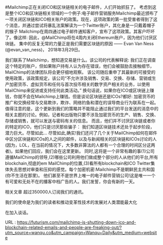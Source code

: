 #Mailchimp正在关闭ICO和区块链相关的电子邮件，人们开始抓狂了。
考虑到这是整个ICO和区块链相关领域的一个例子:电子邮件营销服务Mailchimp最近颁布了一项关闭区块链和ICO相关账户的政策。现在，这项政策的第一批受害者得到了这个消息，并通过尝试将暴乱法案解读为一个Twitter账户，其化身是一只戴着帽子的猴子
 Mailchimp在周四通过电子邮件通知客户，宣布了这项政策。其客户吓坏了。像这样:
 因此，@MailChimp将在4周内关闭Ethereum账户，因为他们讨厌区块链。
 集中的反复无常的力量正是我们需要区块链的原因
 —— Evan Van Ness (@evan_van_ness)， 2018年3月29日。 

  
 我们联系了Mailchimp，想知道交易是什么。该公司的代表解释说:
 我们正在调查这个特定的账户，但如果账户持有人认为存在错误，他们会被鼓励去接触细节，MailChimp的法律团队将会更仔细地观察。
 该公司随后重申了其最新的可接受的使用政策，该政策规定，该公司“不允许涉及销售、交易、交换、存储、营销或生产加密货币、虚拟货币和任何与首次投币相关的数字资产相关的业务，以使用MailChimp来促进或支持任何此类活动。” 
 换句话说，如果你在ICO或区块链上赚钱，你就不会在Mailchimp上赚钱。但是谈论区块链还是ICOs?都好:
 加密货币的推广和交换经常与交易欺诈，欺诈、网络钓鱼和潜在的误导商业行为联系在一起。值得注意的是，这个更新到我们的策略并不能阻止通过我们的平台发送的消息中的相关主题的讨论。例如，记者和出版物只要不涉及加密货币的生产、销售、交换、存储或销售，就可以发送与密码有关的信息。 
 而且，他们并不讨厌区块链或者你的特定的ICO，他们只是讨厌那些骗子：
 我们知道区块链技术还处于起步阶段，潜力巨大。尽管如此…
 尽管如此,确实!我们还问了几个关于MailChimp如何在邮件中区分区块链和ICOs的人之间的邮件，以及与新闻相关的区块链和ICOs讨论的人(因为，LOL，在当前的情况下，大多数非算法的人都有一个合理的时间区分这两者)。如果他们回应，我们会在这里更新。
 同时,这将是一个非常有趣的事(1)公司遵循MailChimp的领导,(2)哪些公司利用他们做成整个部分的人从他们的平台,所有blockchain,彻底的em MailChimp的位置,(3)看所有blockchain和ICO Twitter集体失去思想对审查和压抑的感觉。每个加密机密:Mailchimp不是朝鲜民主共和国(你不生活在那里)。 
 他们甚至不是世界上唯一的电子邮件营销公司!这是唯一一个有可爱和无处不在的播客中档广告的人。我们发誓，你会有新的一天。
  
  
  
  
 相关文章 
 超过350000人订阅我们的通讯。 
  
 我们的使命是为我们的读者和推动变革性技术的发展对人类潜能最大化 
  
 在加入谈话。 
  
   
  URL : https://futurism.com/mailchimp-is-shutting-down-ico-and-blockchain-related-emails-and-people-are-freaking-out/?utm_source=wanqu.co&utm_campaign=Wanqu+Daily&utm_medium=website